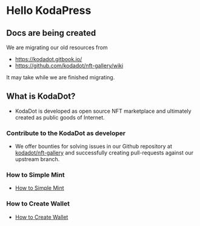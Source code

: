 # Hello KodaPress

## Docs are being created
We are migrating our old resources from 
- https://kodadot.gitbook.io/
- https://github.com/kodadot/nft-gallery/wiki

It may take while we are finished migrating.

## What is KodaDot?

- KodaDot is developed as open source NFT marketplace and ultimately created as public goods of Internet.

### Contribute to the KodaDot as developer
- We offer bounties for solving issues in our Github repository at [kodadot/nft-gallery](https://github.com/kodadot/nft-gallery/issues/) and successfully creating pull-requests against our upstream branch.

 

### How to Simple Mint
- [How to Simple Mint](simple_mint.md)

### How to Create Wallet
- [How to Create Wallet](how_to_create_wallet.md)
